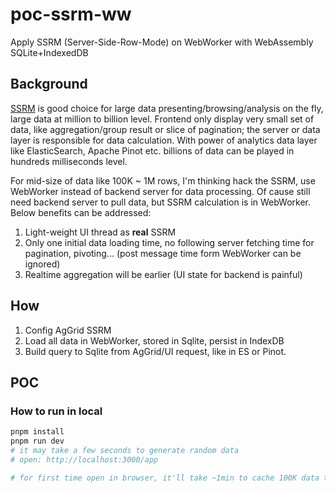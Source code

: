 # poc-ssrm-ww
Apply SSRM (Server-Side-Row-Mode) on WebWorker with WebAssembly SQLite+IndexedDB

## Background
[SSRM](https://www.ag-grid.com/javascript-data-grid/server-side-model/) is good choice for large data presenting/browsing/analysis on the fly, large data at million to billion level. Frontend only display very small set of data, like aggregation/group result or slice of pagination; the server or data layer is responsible for data calculation. With power of analytics data layer like ElasticSearch, Apache Pinot etc. billions of data can be played in hundreds milliseconds level.

For mid-size of data like 100K ~ 1M rows, I'm thinking hack the SSRM, use WebWorker instead of backend server for data processing. Of cause still need backend server to pull data, but SSRM calculation is in WebWorker. Below benefits can be addressed:

1. Light-weight UI thread as __real__ SSRM
2. Only one initial data loading time, no following server fetching time for pagination, pivoting... (post message time form WebWorker can be ignored)
3. Realtime aggregation will be earlier (UI state for backend is painful)

## How

1. Config AgGrid SSRM
2. Load all data in WebWorker, stored in Sqlite, persist in IndexDB
3. Build query to Sqlite from AgGrid/UI request, like in ES or Pinot.


## POC

### How to run in local
```sh
pnpm install
pnpm run dev 
# it may take a few seconds to generate random data
# open: http://localhost:3000/app

# for first time open in browser, it'll take ~1min to cache 100K data to IndexedDB
```